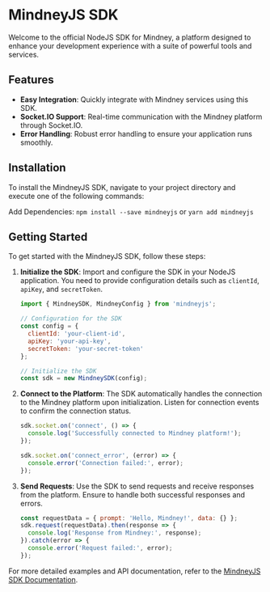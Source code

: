# MindneyJS SDK

Welcome to the official NodeJS SDK for Mindney, a platform designed to enhance your development experience with a suite of powerful tools and services.

## Features

- **Easy Integration**: Quickly integrate with Mindney services using this SDK.
- **Socket.IO Support**: Real-time communication with the Mindney platform through Socket.IO.
- **Error Handling**: Robust error handling to ensure your application runs smoothly.

## Installation

To install the MindneyJS SDK, navigate to your project directory and execute one of the following commands:

Add Dependencies:
``npm install --save mindneyjs``
or
``yarn add mindneyjs``

## Getting Started

To get started with the MindneyJS SDK, follow these steps:

1. **Initialize the SDK**: Import and configure the SDK in your NodeJS application. You need to provide configuration details such as `clientId`, `apiKey`, and `secretToken`.

   ```javascript
   import { MindneySDK, MindneyConfig } from 'mindneyjs';

   // Configuration for the SDK
   const config = {
     clientId: 'your-client-id',
     apiKey: 'your-api-key',
     secretToken: 'your-secret-token'
   };

   // Initialize the SDK
   const sdk = new MindneySDK(config);
   ```

2. **Connect to the Platform**: The SDK automatically handles the connection to the Mindney platform upon initialization. Listen for connection events to confirm the connection status.

   ```javascript
   sdk.socket.on('connect', () => {
     console.log('Successfully connected to Mindney platform!');
   });

   sdk.socket.on('connect_error', (error) => {
     console.error('Connection failed:', error);
   });
   ```

3. **Send Requests**: Use the SDK to send requests and receive responses from the platform. Ensure to handle both successful responses and errors.

   ```javascript
   const requestData = { prompt: 'Hello, Mindney!', data: {} };
   sdk.request(requestData).then(response => {
     console.log('Response from Mindney:', response);
   }).catch(error => {
     console.error('Request failed:', error);
   });
   ```

For more detailed examples and API documentation, refer to the [MindneyJS SDK Documentation](https://github.com/mindney/nodejs#readme).
